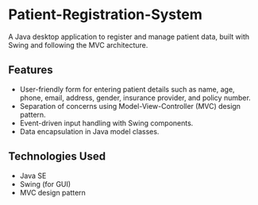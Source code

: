 # Patient-Registration-System

A Java desktop application to register and manage patient data, built with Swing and following the MVC architecture.

## Features

- User-friendly form for entering patient details such as name, age, phone, email, address, gender, insurance provider, and policy number.
- Separation of concerns using Model-View-Controller (MVC) design pattern.
- Event-driven input handling with Swing components.
- Data encapsulation in Java model classes.

## Technologies Used

- Java SE
- Swing (for GUI)
- MVC design pattern

